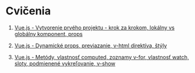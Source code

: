 # Cvičenia

1. [Vue.js - Vytvorenie prvého projektu - krok za krokom, lokálny vs globálny komponent, props](./1c/)

2. [Vue.js - Dynamické props, previazanie, v-html direktíva, štýly](./2c/)

3. [Vue.js - Metódy, vlastnosť computed, zoznamy v-for, vlastnosť watch, sloty, podmienené vykreľovanie, v-show](./3c/)
